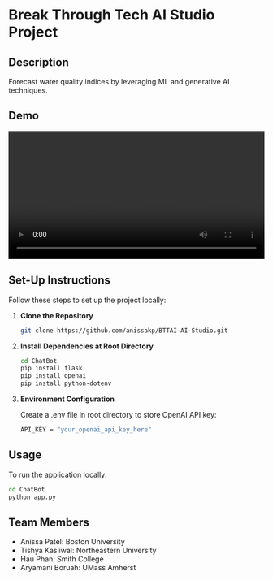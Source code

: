 # Break Through Tech AI Studio Project

## Description
Forecast water quality indices by leveraging ML and generative AI techniques.

## Demo

<video controls width="100%">
    <source src="data/chatbotrecording.mov" type="video/quicktime">
    Your browser does not support the video tag.
</video>


 ## Set-Up Instructions
Follow these steps to set up the project locally:

1. **Clone the Repository**
   ```bash
   git clone https://github.com/anissakp/BTTAI-AI-Studio.git
   ```

2. **Install Dependencies at Root Directory**
   ```bash
   cd ChatBot
   pip install flask
   pip install openai
   pip install python-dotenv
   ```
3. **Environment Configuration**

   Create a .env file in root directory to store OpenAI API key:
   ```bash
   API_KEY = "your_openai_api_key_here"
   ```

## Usage
To run the application locally:
   ```bash
   cd ChatBot
   python app.py
   ```

## Team Members
- Anissa Patel: Boston University
- Tishya Kasliwal: Northeastern University
- Hau Phan: Smith College
- Aryamani Boruah: UMass Amherst
